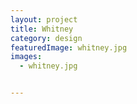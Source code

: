 ```yaml
---
layout: project
title: Whitney
category: design
featuredImage: whitney.jpg
images:
  - whitney.jpg


---
```


